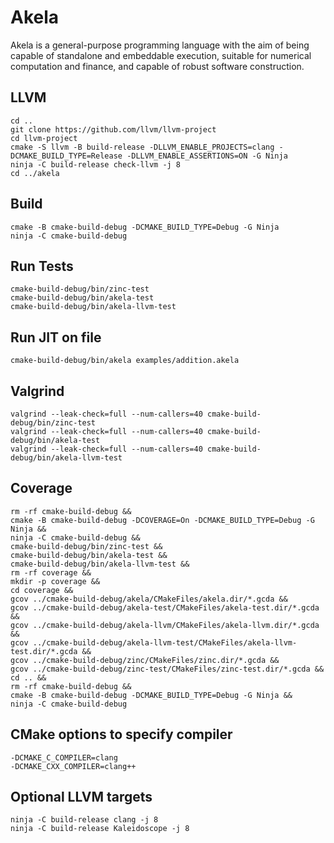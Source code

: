# Akela
Akela is a general-purpose programming language with the aim of being
capable of standalone and embeddable execution,
suitable for numerical computation and finance,
and capable of robust software construction.

## LLVM
    cd ..
    git clone https://github.com/llvm/llvm-project
    cd llvm-project
	cmake -S llvm -B build-release -DLLVM_ENABLE_PROJECTS=clang -DCMAKE_BUILD_TYPE=Release -DLLVM_ENABLE_ASSERTIONS=ON -G Ninja
	ninja -C build-release check-llvm -j 8
    cd ../akela

## Build
    cmake -B cmake-build-debug -DCMAKE_BUILD_TYPE=Debug -G Ninja
    ninja -C cmake-build-debug

## Run Tests
    cmake-build-debug/bin/zinc-test
    cmake-build-debug/bin/akela-test
    cmake-build-debug/bin/akela-llvm-test

## Run JIT on file
    cmake-build-debug/bin/akela examples/addition.akela

## Valgrind
    valgrind --leak-check=full --num-callers=40 cmake-build-debug/bin/zinc-test
    valgrind --leak-check=full --num-callers=40 cmake-build-debug/bin/akela-test
    valgrind --leak-check=full --num-callers=40 cmake-build-debug/bin/akela-llvm-test

## Coverage
    rm -rf cmake-build-debug &&
    cmake -B cmake-build-debug -DCOVERAGE=On -DCMAKE_BUILD_TYPE=Debug -G Ninja &&
    ninja -C cmake-build-debug &&
    cmake-build-debug/bin/zinc-test &&
    cmake-build-debug/bin/akela-test &&
    cmake-build-debug/bin/akela-llvm-test &&
    rm -rf coverage &&
    mkdir -p coverage &&
    cd coverage &&
    gcov ../cmake-build-debug/akela/CMakeFiles/akela.dir/*.gcda &&
    gcov ../cmake-build-debug/akela-test/CMakeFiles/akela-test.dir/*.gcda &&
    gcov ../cmake-build-debug/akela-llvm/CMakeFiles/akela-llvm.dir/*.gcda &&
    gcov ../cmake-build-debug/akela-llvm-test/CMakeFiles/akela-llvm-test.dir/*.gcda &&
    gcov ../cmake-build-debug/zinc/CMakeFiles/zinc.dir/*.gcda &&
    gcov ../cmake-build-debug/zinc-test/CMakeFiles/zinc-test.dir/*.gcda &&
    cd .. &&
    rm -rf cmake-build-debug &&
    cmake -B cmake-build-debug -DCMAKE_BUILD_TYPE=Debug -G Ninja &&
    ninja -C cmake-build-debug

## CMake options to specify compiler
    -DCMAKE_C_COMPILER=clang
    -DCMAKE_CXX_COMPILER=clang++

## Optional LLVM targets
	ninja -C build-release clang -j 8
	ninja -C build-release Kaleidoscope -j 8